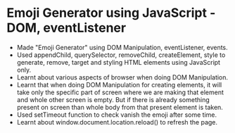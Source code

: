 <h1>Emoji Generator using JavaScript - DOM, eventListener</h1>

- Made "Emoji Generator" using DOM Manipulation, eventListener, events.
- Used appendChild, querySelector, removeChild, createElement, style to generate, remove, target and styling HTML elements using JavaScript only.
- Learnt about various aspects of browser when doing DOM Manipulation.
- Learnt that when doing DOM Manipulation for creating elements, it will take only the specific part of screen where we are making that element and whole other screen is empty. But if there is already something present on screen than whole body from that present element is taken.
- Used setTimeout function to check vanish the emoji after some time.
- Learnt about window.document.location.reload() to refresh the page.
